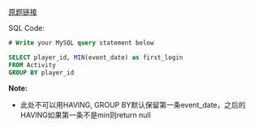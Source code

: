 [原题链接](https://leetcode-cn.com/problems/game-play-analysis-i/)

SQL Code:

```sql
# Write your MySQL query statement below

SELECT player_id, MIN(event_date) as first_login
FROM Activity
GROUP BY player_id
```

**Note:**

- 此处不可以用HAVING, GROUP BY默认保留第一条event_date，之后的HAVING如果第一条不是min则return null
